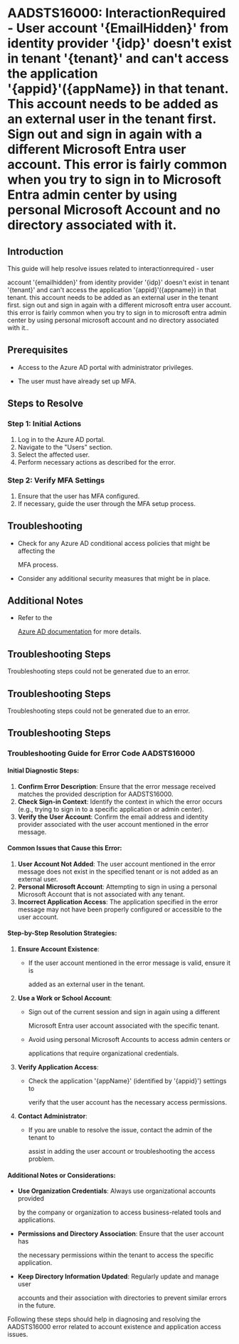 # AADSTS16000: InteractionRequired - User account '{EmailHidden}' from identity provider '{idp}' doesn't exist in tenant '{tenant}' and can't access the application '{appid}'({appName}) in that tenant. This account needs to be added as an external user in the tenant first. Sign out and sign in again with a different Microsoft Entra user account. This error is fairly common when you try to sign in to Microsoft Entra admin center by using personal Microsoft Account and no directory associated with it.


## Introduction

This guide will help resolve issues related to interactionrequired - user

account '{emailhidden}' from identity provider '{idp}' doesn't exist in tenant
'{tenant}' and can't access the application '{appid}'({appname}) in that tenant.
this account needs to be added as an external user in the tenant first. sign out
and sign in again with a different microsoft entra user account. this error is
fairly common when you try to sign in to microsoft entra admin center by using
personal microsoft account and no directory associated with it..


## Prerequisites


* Access to the Azure AD portal with administrator privileges.

* The user must have already set up MFA.


## Steps to Resolve


### Step 1: Initial Actions

1. Log in to the Azure AD portal.
2. Navigate to the "Users" section.
3. Select the affected user.
4. Perform necessary actions as described for the error.


### Step 2: Verify MFA Settings

1. Ensure that the user has MFA configured.
2. If necessary, guide the user through the MFA setup process.


## Troubleshooting


* Check for any Azure AD conditional access policies that might be affecting the

  MFA process.

* Consider any additional security measures that might be in place.


## Additional Notes


* Refer to the

  [Azure AD 
documentation](https://learn.microsoft.com/en-us/azure/active-directory/)
  for more details.


## Troubleshooting Steps

Troubleshooting steps could not be generated due to an error.


## Troubleshooting Steps

Troubleshooting steps could not be generated due to an error.


## Troubleshooting Steps


### Troubleshooting Guide for Error Code AADSTS16000


#### Initial Diagnostic Steps:

1. **Confirm Error Description**: Ensure that the error message received matches
   the provided description for AADSTS16000.
2. **Check Sign-in Context**: Identify the context in which the error occurs
   (e.g., trying to sign in to a specific application or admin center).
3. **Verify the User Account**: Confirm the email address and identity provider
   associated with the user account mentioned in the error message.


#### Common Issues that Cause this Error:

1. **User Account Not Added**: The user account mentioned in the error message
   does not exist in the specified tenant or is not added as an external user.
2. **Personal Microsoft Account**: Attempting to sign in using a personal
   Microsoft Account that is not associated with any tenant.
3. **Incorrect Application Access**: The application specified in the error
   message may not have been properly configured or accessible to the user
   account.


#### Step-by-Step Resolution Strategies:

1. **Ensure Account Existence**:

   * If the user account mentioned in the error message is valid, ensure it is

     added as an external user in the tenant.

2. **Use a Work or School Account**:

   * Sign out of the current session and sign in again using a different

     Microsoft Entra user account associated with the specific tenant.
   * Avoid using personal Microsoft Accounts to access admin centers or

     applications that require organizational credentials.

3. **Verify Application Access**:

   * Check the application '{appName}' (identified by '{appid}') settings to

     verify that the user account has the necessary access permissions.

4. **Contact Administrator**:
   * If you are unable to resolve the issue, contact the admin of the tenant to

     assist in adding the user account or troubleshooting the access problem.


#### Additional Notes or Considerations:


* **Use Organization Credentials**: Always use organizational accounts provided

  by the company or organization to access business-related tools and
  applications.

* **Permissions and Directory Association**: Ensure that the user account has

  the necessary permissions within the tenant to access the specific
  application.

* **Keep Directory Information Updated**: Regularly update and manage user

  accounts and their association with directories to prevent similar errors in
  the future.

Following these steps should help in diagnosing and resolving the AADSTS16000
error related to account existence and application access issues.